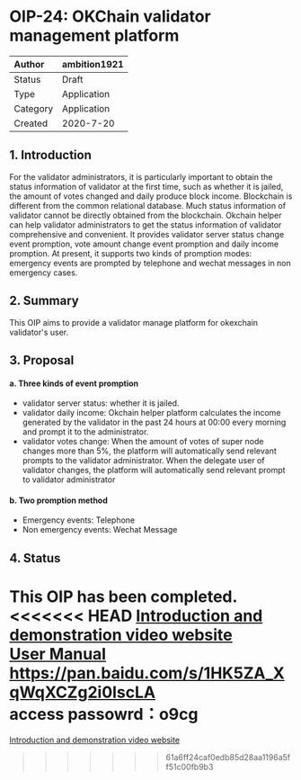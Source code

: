 # OIP-24: OKChain validator management platform 

| Author   | ambition1921 |
| :------- | ------------------------ |
| Status   | Draft                    |
| Type     | Application              |
| Category | Application              |
| Created  | 2020-7-20                |

## 1. Introduction

For the validator administrators, it is particularly important to obtain the status information of validator at the first time, such as whether it is jailed, the amount of votes changed and daily produce block income. Blockchain is different from the common relational database. Much status information of validator cannot be directly obtained from the blockchain. Okchain helper can help validator administrators to get the status information of validator comprehensive and convenient. It provides validator server status change event promption, vote amount change event promption and daily income promption. At present, it supports two kinds of promption modes: emergency events are prompted by telephone and wechat messages in non emergency cases.

## 2. Summary

This OIP aims to provide a validator manage platform for okexchain validator's user.

## 3. Proposal

#### a. Three kinds of event promption

* validator server status: whether it is jailed.
* validator daily income: Okchain helper platform calculates the income generated by the validator in the past 24 hours at 00:00 every morning and prompt it to the administrator.
* validator votes change: When the amount of votes of super node changes more than 5%, the platform will automatically send relevant prompts to the validator administrator. When the delegate user of validator changes, the platform will automatically send relevant prompt to validator administrator

#### b. Two promption method

* Emergency events: Telephone
* Non emergency events: Wechat Message

## 4. Status

This OIP has been completed.   
<<<<<<< HEAD
[Introduction and demonstration video website](https://v.youku.com/v_show/id_XNDc5OTA4MTUxMg==.html)<br>
[User Manual](https://pan.baidu.com/s/1HK5ZA_XqWqXCZg2i0IscLA) https://pan.baidu.com/s/1HK5ZA_XqWqXCZg2i0IscLA   
**access passowrd：o9cg**
=======
[Introduction and demonstration video website](https://v.youku.com/v_show/id_XNDc5OTA4MTUxMg==.html) 

>>>>>>> 61a6ff24caf0edb85d28aa1196a5ff51c00fb9b3
